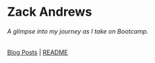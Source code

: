 # **Zack Andrews**

###### A glimpse into my journey as I take on Bootcamp.


[Blog Posts](/blog.md)    |   [README](/README)
